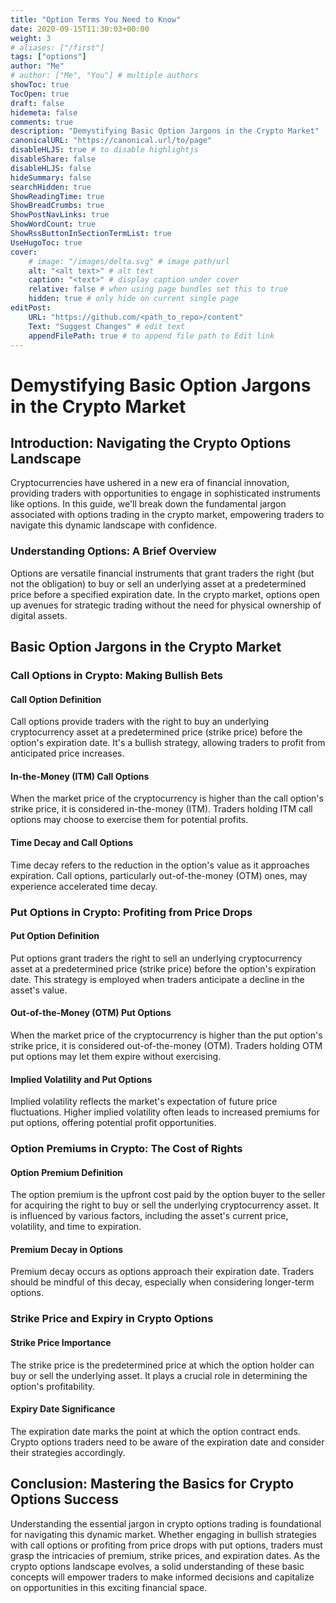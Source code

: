 ```yaml
---
title: "Option Terms You Need to Know"
date: 2020-09-15T11:30:03+00:00
weight: 3
# aliases: ["/first"]
tags: ["options"]
author: "Me"
# author: ["Me", "You"] # multiple authors
showToc: true
TocOpen: true
draft: false
hidemeta: false
comments: true
description: "Demystifying Basic Option Jargons in the Crypto Market"
canonicalURL: "https://canonical.url/to/page"
disableHLJS: true # to disable highlightjs
disableShare: false
disableHLJS: false
hideSummary: false
searchHidden: true
ShowReadingTime: true
ShowBreadCrumbs: true
ShowPostNavLinks: true
ShowWordCount: true
ShowRssButtonInSectionTermList: true
UseHugoToc: true
cover:
    # image: "/images/delta.svg" # image path/url
    alt: "<alt text>" # alt text
    caption: "<text>" # display caption under cover
    relative: false # when using page bundles set this to true
    hidden: true # only hide on current single page
editPost:
    URL: "https://github.com/<path_to_repo>/content"
    Text: "Suggest Changes" # edit text
    appendFilePath: true # to append file path to Edit link
---
```


# Demystifying Basic Option Jargons in the Crypto Market

## Introduction: Navigating the Crypto Options Landscape

Cryptocurrencies have ushered in a new era of financial innovation, providing traders with opportunities to engage in sophisticated instruments like options. In this guide, we'll break down the fundamental jargon associated with options trading in the crypto market, empowering traders to navigate this dynamic landscape with confidence.

### Understanding Options: A Brief Overview

Options are versatile financial instruments that grant traders the right (but not the obligation) to buy or sell an underlying asset at a predetermined price before a specified expiration date. In the crypto market, options open up avenues for strategic trading without the need for physical ownership of digital assets.

## Basic Option Jargons in the Crypto Market

### Call Options in Crypto: Making Bullish Bets

#### Call Option Definition

Call options provide traders with the right to buy an underlying cryptocurrency asset at a predetermined price (strike price) before the option's expiration date. It's a bullish strategy, allowing traders to profit from anticipated price increases.

#### In-the-Money (ITM) Call Options

When the market price of the cryptocurrency is higher than the call option's strike price, it is considered in-the-money (ITM). Traders holding ITM call options may choose to exercise them for potential profits.

#### Time Decay and Call Options

Time decay refers to the reduction in the option's value as it approaches expiration. Call options, particularly out-of-the-money (OTM) ones, may experience accelerated time decay.

### Put Options in Crypto: Profiting from Price Drops

#### Put Option Definition

Put options grant traders the right to sell an underlying cryptocurrency asset at a predetermined price (strike price) before the option's expiration date. This strategy is employed when traders anticipate a decline in the asset's value.

#### Out-of-the-Money (OTM) Put Options

When the market price of the cryptocurrency is higher than the put option's strike price, it is considered out-of-the-money (OTM). Traders holding OTM put options may let them expire without exercising.

#### Implied Volatility and Put Options

Implied volatility reflects the market's expectation of future price fluctuations. Higher implied volatility often leads to increased premiums for put options, offering potential profit opportunities.

### Option Premiums in Crypto: The Cost of Rights

#### Option Premium Definition

The option premium is the upfront cost paid by the option buyer to the seller for acquiring the right to buy or sell the underlying cryptocurrency asset. It is influenced by various factors, including the asset's current price, volatility, and time to expiration.

#### Premium Decay in Options

Premium decay occurs as options approach their expiration date. Traders should be mindful of this decay, especially when considering longer-term options.

### Strike Price and Expiry in Crypto Options

#### Strike Price Importance

The strike price is the predetermined price at which the option holder can buy or sell the underlying asset. It plays a crucial role in determining the option's profitability.

#### Expiry Date Significance

The expiration date marks the point at which the option contract ends. Crypto options traders need to be aware of the expiration date and consider their strategies accordingly.

## Conclusion: Mastering the Basics for Crypto Options Success

Understanding the essential jargon in crypto options trading is foundational for navigating this dynamic market. Whether engaging in bullish strategies with call options or profiting from price drops with put options, traders must grasp the intricacies of premium, strike prices, and expiration dates. As the crypto options landscape evolves, a solid understanding of these basic concepts will empower traders to make informed decisions and capitalize on opportunities in this exciting financial space.
